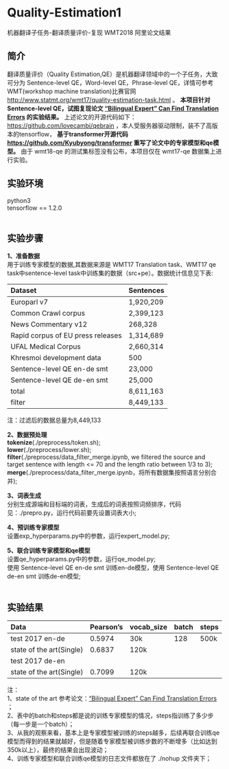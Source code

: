 # Quality-Estimation1
机器翻译子任务-翻译质量评价-复现 WMT2018 阿里论文结果<br>

## 简介
翻译质量评价（Quality Estimation,QE）是机器翻译领域中的一个子任务，大致可分为 Sentence-level QE，Word-level QE，Phrase-level QE，详情可参考WMT(workshop machine translation)比赛官网 http://www.statmt.org/wmt17/quality-estimation-task.html 。 __本项目针对 Sentence-level QE，试图复现论文 [“Bilingual Expert” Can Find Translation Errors](https://arxiv.org/pdf/1807.09433.pdf) 的实验结果。__ 上述论文的开源代码如下：https://github.com/lovecambi/qebrain ，本人受服务器驱动限制，装不了高版本的tensorflow， __基于transformer开源代码 https://github.com/Kyubyong/transformer 重写了论文中的专家模型和qe模型。__ 由于 wmt18-qe 的测试集标签没有公布，本项目仅在 wmt17-qe 数据集上进行实验。
<br>
## 实验环境
python3<br>
tensorflow == 1.2.0<br>
<br>
## 实验步骤
**1、准备数据**<br>
用于训练专家模型的数据,其数据来源是 WMT17 Translation task、WMT17 qe task中sentence-level task中训练集的数据（src+pe）。数据统计信息见下表:

|Dataset|Sentences|
|:---|:--------|
|Europarl v7|1,920,209|
|Common Crawl corpus|2,399,123|
|News Commentary v12|268,328|
|Rapid corpus of EU press releases|1,314,689|
|UFAL Medical Corpus|2,660,314|
|Khresmoi development data|500|
|Sentence-level QE en-de smt|23,000|
|Sentence-level QE de-en smt|25,000|
|total|8,611,163|
|filter|8,449,133|

注：过滤后的数据总量为8,449,133<br>

**2、数据预处理**<br>
**tokenize**(./preprocess/token.sh);<br>
**lower**(./preprocess/lower.sh);<br>
**filter**(./preprocess/data_filter_merge.ipynb, we filtered the source and target sentence with length <= 70 and the length ratio between 1/3 to 3);<br>
**merge**(./preprocess/data_filter_merge.ipynb，将所有数据集按照语言分别合并);<br>

**3、词表生成**<br>
分别生成源端和目标端的词表，生成后的词表按照词频排序，代码见：./prepro.py，运行代码前要先设置词表大小;<br>

**4、预训练专家模型**<br>
设置exp_hyperparams.py中的参数，运行expert_model.py;<br>

**5、联合训练专家模型和qe模型**<br>
设置qe_hyperparams.py中的参数，运行qe_model.py;<br>
使用 Sentence-level QE en-de smt 训练en-de模型，使用 Sentence-level QE de-en smt 训练de-en模型;<br>
<br>
## 实验结果
|Data|Pearson’s|vocab_size|batch|steps|
|:---|:---|:---|:---|:---|
|test 2017 en-de|0.5974|30k|128|500k|
|state of the art(Single)|0.6837|120k|||
|test 2017 de-en|||||
|state of the art(Single)|0.7099|120k|||

注：<br>
1、state of the art 参考论文：[“Bilingual Expert” Can Find Translation Errors](https://arxiv.org/pdf/1807.09433.pdf) ；<br>
2、表中的batch和steps都是说的训练专家模型的情况，steps指训练了多少步（每一步是一个batch）；<br>
3、从我的观察来看，基本上是专家模型被训练的steps越多，后续再联合训练qe模型而得到的结果就越好，但是随着专家模型被训练步数的不断增多（比如达到350k以上），最终的结果会出现波动；<br>
4、训练专家模型和联合训练qe模型的日志文件都放在了 ./nohup 文件夹下；<br>
